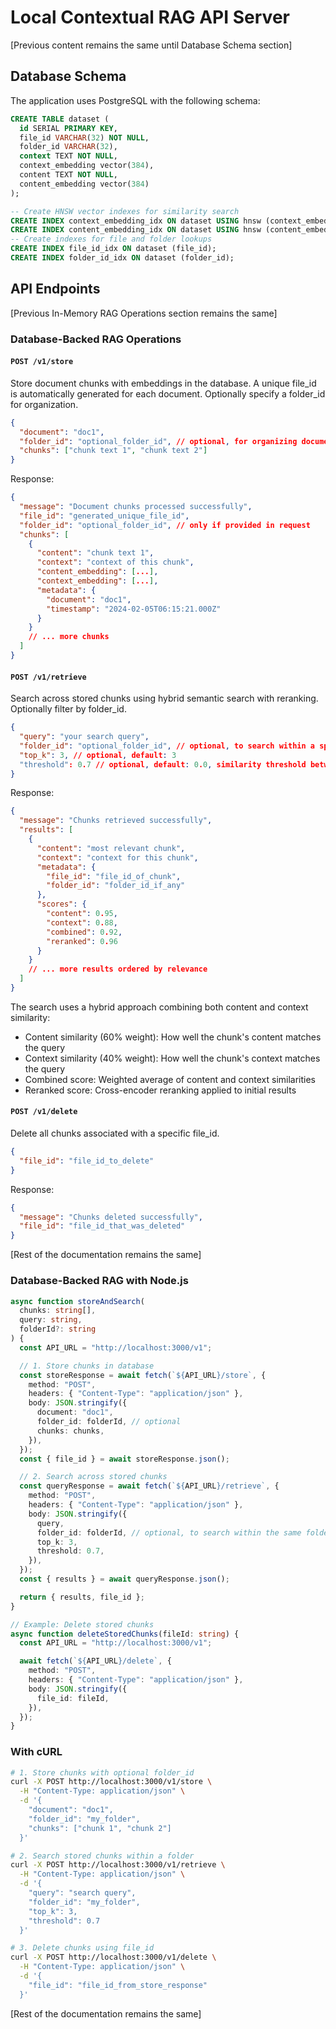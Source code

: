 # Local Contextual RAG API Server

[Previous content remains the same until Database Schema section]

## Database Schema

The application uses PostgreSQL with the following schema:

```sql
CREATE TABLE dataset (
  id SERIAL PRIMARY KEY,
  file_id VARCHAR(32) NOT NULL,
  folder_id VARCHAR(32),
  context TEXT NOT NULL,
  context_embedding vector(384),
  content TEXT NOT NULL,
  content_embedding vector(384)
);

-- Create HNSW vector indexes for similarity search
CREATE INDEX context_embedding_idx ON dataset USING hnsw (context_embedding vector_cosine_ops);
CREATE INDEX content_embedding_idx ON dataset USING hnsw (content_embedding vector_cosine_ops);
-- Create indexes for file and folder lookups
CREATE INDEX file_id_idx ON dataset (file_id);
CREATE INDEX folder_id_idx ON dataset (folder_id);
```

## API Endpoints

[Previous In-Memory RAG Operations section remains the same]

### Database-Backed RAG Operations

#### `POST /v1/store`

Store document chunks with embeddings in the database. A unique file_id is automatically generated for each document. Optionally specify a folder_id for organization.

```json
{
  "document": "doc1",
  "folder_id": "optional_folder_id", // optional, for organizing documents
  "chunks": ["chunk text 1", "chunk text 2"]
}
```

Response:

```json
{
  "message": "Document chunks processed successfully",
  "file_id": "generated_unique_file_id",
  "folder_id": "optional_folder_id", // only if provided in request
  "chunks": [
    {
      "content": "chunk text 1",
      "context": "context of this chunk",
      "content_embedding": [...],
      "context_embedding": [...],
      "metadata": {
        "document": "doc1",
        "timestamp": "2024-02-05T06:15:21.000Z"
      }
    }
    // ... more chunks
  ]
}
```

#### `POST /v1/retrieve`

Search across stored chunks using hybrid semantic search with reranking. Optionally filter by folder_id.

```json
{
  "query": "your search query",
  "folder_id": "optional_folder_id", // optional, to search within a specific folder
  "top_k": 3, // optional, default: 3
  "threshold": 0.7 // optional, default: 0.0, similarity threshold between 0 and 1
}
```

Response:

```json
{
  "message": "Chunks retrieved successfully",
  "results": [
    {
      "content": "most relevant chunk",
      "context": "context for this chunk",
      "metadata": {
        "file_id": "file_id_of_chunk",
        "folder_id": "folder_id_if_any"
      },
      "scores": {
        "content": 0.95,
        "context": 0.88,
        "combined": 0.92,
        "reranked": 0.96
      }
    }
    // ... more results ordered by relevance
  ]
}
```

The search uses a hybrid approach combining both content and context similarity:

- Content similarity (60% weight): How well the chunk's content matches the query
- Context similarity (40% weight): How well the chunk's context matches the query
- Combined score: Weighted average of content and context similarities
- Reranked score: Cross-encoder reranking applied to initial results

#### `POST /v1/delete`

Delete all chunks associated with a specific file_id.

```json
{
  "file_id": "file_id_to_delete"
}
```

Response:

```json
{
  "message": "Chunks deleted successfully",
  "file_id": "file_id_that_was_deleted"
}
```

[Rest of the documentation remains the same]

### Database-Backed RAG with Node.js

```typescript
async function storeAndSearch(
  chunks: string[],
  query: string,
  folderId?: string
) {
  const API_URL = "http://localhost:3000/v1";

  // 1. Store chunks in database
  const storeResponse = await fetch(`${API_URL}/store`, {
    method: "POST",
    headers: { "Content-Type": "application/json" },
    body: JSON.stringify({
      document: "doc1",
      folder_id: folderId, // optional
      chunks: chunks,
    }),
  });
  const { file_id } = await storeResponse.json();

  // 2. Search across stored chunks
  const queryResponse = await fetch(`${API_URL}/retrieve`, {
    method: "POST",
    headers: { "Content-Type": "application/json" },
    body: JSON.stringify({
      query,
      folder_id: folderId, // optional, to search within the same folder
      top_k: 3,
      threshold: 0.7,
    }),
  });
  const { results } = await queryResponse.json();

  return { results, file_id };
}

// Example: Delete stored chunks
async function deleteStoredChunks(fileId: string) {
  const API_URL = "http://localhost:3000/v1";

  await fetch(`${API_URL}/delete`, {
    method: "POST",
    headers: { "Content-Type": "application/json" },
    body: JSON.stringify({
      file_id: fileId,
    }),
  });
}
```

### With cURL

```bash
# 1. Store chunks with optional folder_id
curl -X POST http://localhost:3000/v1/store \
  -H "Content-Type: application/json" \
  -d '{
    "document": "doc1",
    "folder_id": "my_folder",
    "chunks": ["chunk 1", "chunk 2"]
  }'

# 2. Search stored chunks within a folder
curl -X POST http://localhost:3000/v1/retrieve \
  -H "Content-Type: application/json" \
  -d '{
    "query": "search query",
    "folder_id": "my_folder",
    "top_k": 3,
    "threshold": 0.7
  }'

# 3. Delete chunks using file_id
curl -X POST http://localhost:3000/v1/delete \
  -H "Content-Type: application/json" \
  -d '{
    "file_id": "file_id_from_store_response"
  }'
```

[Rest of the documentation remains the same]
